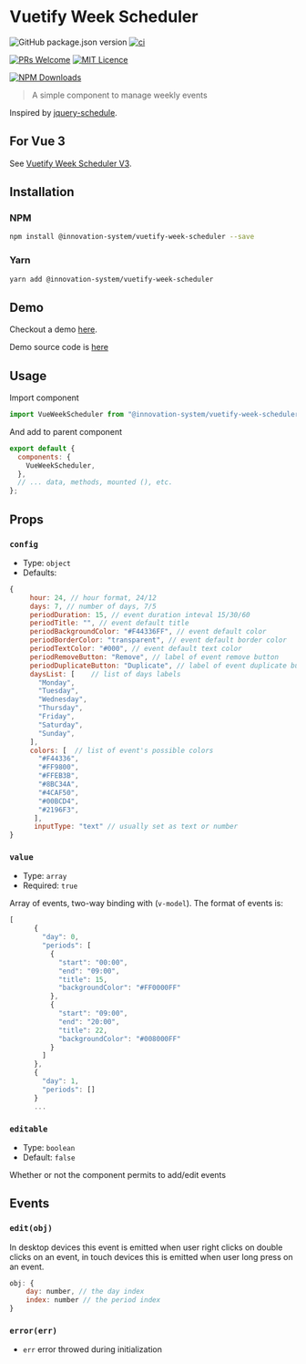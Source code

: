 # Vuetify Week Scheduler

![GitHub package.json version](https://img.shields.io/github/package-json/v/innovation-system/vuetify-week-scheduler)
[![ci](https://github.com/innovation-system/vuetify-week-scheduler/actions/workflows/ci.yml/badge.svg)](https://github.com/innovation-system/vuetify-week-scheduler/actions/workflows/ci.yml)

[![PRs Welcome](https://img.shields.io/badge/PRs-welcome-brightgreen.svg?style=flat-square)](http://makeapullrequest.com)
[![MIT Licence](https://badges.frapsoft.com/os/mit/mit.png)](https://opensource.org/licenses/mit-license.php)

[![NPM Downloads](https://img.shields.io/npm/dm/vuetify-week-scheduler.svg?style=flat)](https://www.npmjs.com/package/@innovation-system/vuetify-week-scheduler)

> A simple component to manage weekly events

Inspired by [jquery-schedule](https://github.com/Yehzuna/jquery-schedule).

## For Vue 3

See [Vuetify Week Scheduler V3](https://github.com/innovation-system/vuetify-week-scheduler-v3).

## Installation

### NPM

```bash
npm install @innovation-system/vuetify-week-scheduler --save
```

### Yarn

```bash
yarn add @innovation-system/vuetify-week-scheduler
```

## Demo

Checkout a demo [here](https://innovation-system.github.io/vuetify-week-scheduler/).

Demo source code is [here](/dev/)

## Usage

Import component

```javascript
import VueWeekScheduler from "@innovation-system/vuetify-week-scheduler";
```

And add to parent component

```javascript
export default {
  components: {
    VueWeekScheduler,
  },
  // ... data, methods, mounted (), etc.
};
```

## Props

### `config`

- Type: `object`
- Defaults:

```javascript
{
     hour: 24, // hour format, 24/12
     days: 7, // number of days, 7/5
     periodDuration: 15, // event duration inteval 15/30/60
     periodTitle: "", // event default title
     periodBackgroundColor: "#F44336FF", // event default color
     periodBorderColor: "transparent", // event default border color
     periodTextColor: "#000", // event default text color
     periodRemoveButton: "Remove", // label of event remove button
     periodDuplicateButton: "Duplicate", // label of event duplicate button
     daysList: [    // list of days labels
       "Monday",
       "Tuesday",
       "Wednesday",
       "Thursday",
       "Friday",
       "Saturday",
       "Sunday",
     ],
     colors: [  // list of event's possible colors
       "#F44336",
       "#FF9800",
       "#FFEB3B",
       "#8BC34A",
       "#4CAF50",
       "#00BCD4",
       "#2196F3",
      ],
      inputType: "text" // usually set as text or number
}
```

### `value`

- Type: `array`
- Required: `true`

Array of events, two-way binding with (`v-model`). The format of events is:

```js
[
      {
        "day": 0,
        "periods": [
          {
            "start": "00:00",
            "end": "09:00",
            "title": 15,
            "backgroundColor": "#FF0000FF"
          },
          {
            "start": "09:00",
            "end": "20:00",
            "title": 22,
            "backgroundColor": "#008000FF"
          }
        ]
      },
      {
        "day": 1,
        "periods": []
      }
      ...
```

### `editable`

- Type: `boolean`
- Default: `false`

Whether or not the component permits to add/edit events

## Events

### `edit(obj)`

In desktop devices this event is emitted when user right clicks on double clicks on an event, in touch devices this is emitted when user long press on an event.

```javascript
obj: {
    day: number, // the day index
    index: number // the period index
}
```

### `error(err)`

- `err` error throwed during initialization
